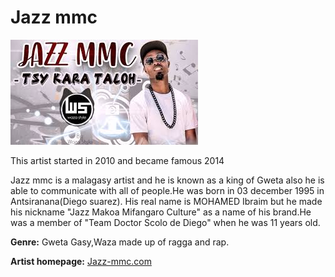 # Jazz mmc

![This is a label of his song-"Not as before"](jazz-mmc.jpg)

This artist started in 2010 and became famous 2014

Jazz mmc is a malagasy artist and he is known as a king of Gweta also he is able to communicate with all of people.He was born in 03 december 1995 in Antsiranana(Diego suarez). His real name is MOHAMED Ibraim but he made his nickname "Jazz Makoa Mifangaro Culture" as a name of his brand.He was a member of "Team Doctor Scolo de Diego" when he was 11 years old.

**Genre:** Gweta Gasy,Waza made up of ragga and rap.

**Artist homepage:** [Jazz-mmc.com](https//www.jazz-mmc.google.com)
